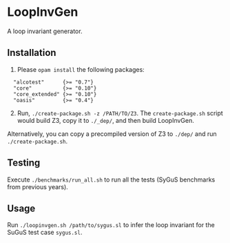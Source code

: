 # LoopInvGen

A loop invariant generator.

## Installation

1. Please `opam install` the following packages:
```
  "alcotest"      {>= "0.7"}
  "core"          {>= "0.10"}
  "core_extended" {>= "0.10"}
  "oasis"         {>= "0.4"}
```

2. Run, `./create-package.sh -z /PATH/TO/Z3`.
The `create-package.sh` script would build Z3, copy it to `./_dep/`, and then build LoopInvGen.

Alternatively, you can copy a precompiled version of Z3 to `./dep/` and run `./create-package.sh`.

## Testing

Execute `./benchmarks/run_all.sh` to run all the tests (SyGuS benchmarks from previous years).

## Usage

Run `./loopinvgen.sh /path/to/sygus.sl` to infer the loop invariant for the SuGuS test case `sygus.sl`.
